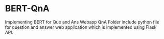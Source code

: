 # BERT-QnA
Implementing BERT for Que and Ans
Webapp QnA Folder include python file for question and answer web application which is implemented using Flask API.
